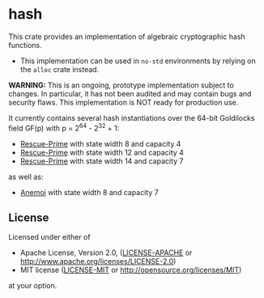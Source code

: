 # hash

This crate provides an implementation of algebraic cryptographic hash functions.

* This implementation can be used in `no-std` environments by relying on the `alloc` crate instead.

**WARNING:** This is an ongoing, prototype implementation subject to changes. In particular, it has not been audited and may contain bugs and security flaws. This implementation is NOT ready for production use.

It currently contains several hash instantiations over the 64-bit Goldilocks field GF(p) with p = 2<sup>64</sup> - 2<sup>32</sup> + 1:

* [Rescue-Prime](https://eprint.iacr.org/2020/1143) with state width 8 and capacity 4
* [Rescue-Prime](https://eprint.iacr.org/2020/1143) with state width 12 and capacity 4
* [Rescue-Prime](https://eprint.iacr.org/2020/1143) with state width 14 and capacity 7

as well as:

* [Anemoi](https://eprint.iacr.org/2022/840) with state width 8 and capacity 7

## License

Licensed under either of

* Apache License, Version 2.0, ([LICENSE-APACHE](LICENSE-APACHE) or <http://www.apache.org/licenses/LICENSE-2.0>)
* MIT license ([LICENSE-MIT](LICENSE-MIT) or <http://opensource.org/licenses/MIT>)

at your option.
